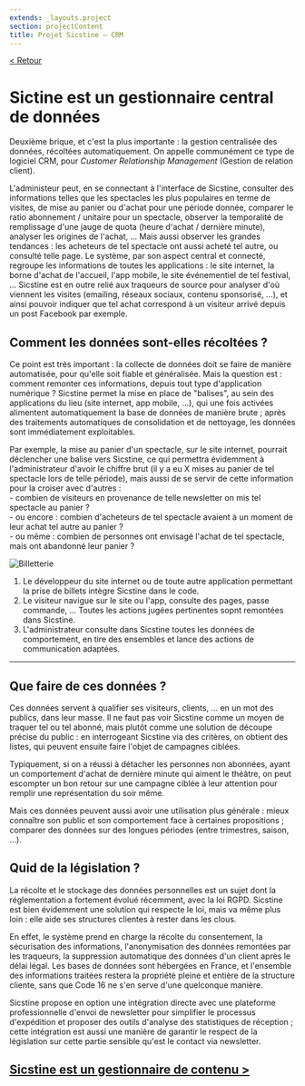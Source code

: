 ```yaml
---
extends: _layouts.project
section: projectContent
title: Projet Sicstine — CRM
---
```


[< Retour](/p/sicstine-ticketing)

# Sictine est un gestionnaire central de données

Deuxième brique, et c'est la plus importante : la gestion centralisée des données, récoltées automatiquement. On appelle communément ce type de logiciel CRM, pour _Customer Relationship Management_ (Gestion de relation client).

L'administeur peut, en se connectant à l'interface de Sicstine, consulter des informations telles que les spectacles les plus populaires en terme de visites, de mise au panier ou d'achat pour une période donnée, comparer le ratio abonnement / unitaire pour un spectacle, observer la temporalité de remplissage d'une jauge de quota (heure d'achat / dernière minute), analyser les origines de l'achat, ... Mais aussi observer les grandes tendances : les acheteurs de tel spectacle ont aussi acheté tel autre, ou consulté telle page.
Le système, par son aspect central et connecté, regroupe les informations de toutes les applications : le site internet, la borne d'achat de l'accueil, l'app mobile, le site événementiel de tel festival, ...
Sicstine est en outre relié aux traqueurs de source pour analyser d'où viennent les visites (emailing, réseaux sociaux, contenu sponsorisé, ...), et ainsi pouvoir indiquer que tel achat correspond à un visiteur arrivé depuis un post Facebook par exemple.

## Comment les données sont-elles récoltées ?

Ce point est très important : la collecte de données doit se faire de manière automatisée, pour qu'elle soit fiable et généralisée. Mais la question est : comment remonter ces informations, depuis tout type d'application numérique ? Sicstine permet la mise en place de "balises", au sein des applications du lieu (site internet, app mobile, ...), qui une fois activées alimentent automatiquement la base de données de manière brute ; après des traitements automatiques de consolidation et de nettoyage, les données sont immédiatement exploitables.

Par exemple, la mise au panier d'un spectacle, sur le site internet, pourrait déclencher une balise vers Sicstine, ce qui permettra évidemment à l'administrateur d'avoir le chiffre brut (il y a eu X mises au panier de tel spectacle lors de telle période), mais aussi de se servir de cette information pour la croiser avec d'autres :  
\- combien de visiteurs en provenance de telle newsletter on mis tel spectacle au panier ?  
\- ou encore : combien d'acheteurs de tel spectacle avaient à un moment de leur achat tel autre au panier ?  
\- ou même : combien de personnes ont envisagé l'achat de tel spectacle, mais ont abandonné leur panier ?

![Billetterie](/assets/img/sicstine/crm.png)

1. Le développeur du site internet ou de toute autre application permettant la prise de billets intègre Sicstine dans le code.
2. Le visiteur navigue sur le site ou l'app, consulte des pages, passe commande, ... Toutes les actions jugées pertinentes sopnt remontées dans Sicstine.
3. L'administrateur consulte dans Sicstine toutes les données de comportement, en tire des ensembles et lance des actions de communication adaptées. 

---

## Que faire de ces données ?

Ces données servent à qualifier ses visiteurs, clients, ... en un mot des publics, dans leur masse. Il ne faut pas voir Sicstine comme un moyen de traquer tel ou tel abonné, mais plutôt comme une solution de découpe précise du public : en interrogeant Sicstine via des critères, on obtient des listes, qui peuvent ensuite faire l'objet de campagnes ciblées.

Typiquement, si on a réussi à détacher les personnes non abonnées, ayant un comportement d'achat de dernière minute qui aiment le théâtre, on peut escompter un bon retour sur une campagne ciblée à leur attention pour remplir une représentation du soir même.

Mais ces données peuvent aussi avoir une utilisation plus générale : mieux connaître son public et son comportement face à certaines propositions ; comparer des données sur des longues périodes (entre trimestres, saison, ...).


## Quid de la législation ?

La récolte et le stockage des données personnelles est un sujet dont la réglementation a fortement évolué récemment, avec la loi RGPD. Sicstine est bien évidemment une solution qui respecte le loi, mais va même plus loin : elle aide ses structures clientes à rester dans les clous. 

En effet, le système prend en charge la récolte du consentement, la sécurisation des informations, l'anonymisation des données remontées par les traqueurs, la suppression automatique des données d'un client après le délai légal. Les bases de données sont hébergées en France, et l'ensemble des informations traitées restera la propriété pleine et entière de la structure cliente, sans que Code 16 ne s'en serve d'une quelconque manière.

Sicstine propose en option une intégration directe avec une plateforme professionnelle d'envoi de newsletter pour simplifier le processus d'expédition et proposer des outils d'analyse des statistiques de réception ; cette intégration est aussi une manière de garantir le respect de la législation sur cette partie sensible qu'est le contact via newsletter.


## [Sicstine est un gestionnaire de contenu >](/p/sicstine-cms)
 
